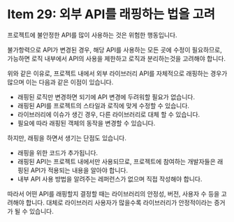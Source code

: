 # Item 29: 외부 API를 래핑하는 법을 고려

프로젝트에 불안정한 API를 많이 사용하는 것은 위험한 행동입니다.

불가항력으로 API가 변경된 경우, 해당 API를 사용하는 모든 곳에 수정이 필요하므로, 가능하면 로직 내부에서 API의 사용을 제한하고 로직과 분리하는것을 고려해야 합니다.

위와 같은 이유로, 프로젝트 내에서 외부 라이브러리 API를 자체적으로 래핑하는 경우가 많으며 이는 다음과 같은 이점이 있습니다.

- 래핑된 로직만 변경하면 되기에 API 변경에 두려워할 필요가 없습니다.
- 래핑된 API를 프로젝트의 스타일과 로직에 맞게 수정할 수 있습니다.
- 라이브러리에 이슈가 생긴 경우, 다른 라이브러리로 대체 할 수 있습니다.
- 필요에 따라 래핑된 객체의 동작을 변경할 수 있습니다.

하지만, 래핑을 하면서 생기는 단점도 있습니다.

- 래핑을 위한 코드가 추가됩니다.
- 래핑된 API는 프로젝트 내에서만 사용되므로, 프로젝트에 참여하는 개발자들은 래핑된 API가 적용되는 내용을 알아야 합니다.
- 내부 API 사용 방법을 알려주는 레퍼런스가 없으며 직접 작성해야 합니다.

따라서 어떤 API를 래핑할지 결정할 때는 라이브러리의 안정성, 버전, 사용자 수 등을 고려해야 합니다.
대체로 라이브러리 사용자가 많을수록 라이브러리가 안정적이라는 증거가 될 수 있습니다.
